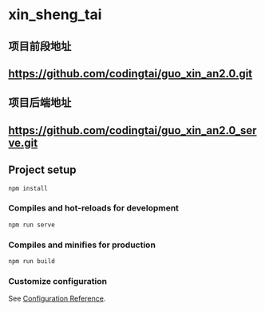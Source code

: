 # xin_sheng_tai
## 项目前段地址
## https://github.com/codingtai/guo_xin_an2.0.git
## 项目后端地址
## https://github.com/codingtai/guo_xin_an2.0_serve.git


## Project setup
```
npm install
```

### Compiles and hot-reloads for development
```
npm run serve
```

### Compiles and minifies for production
```
npm run build
```

### Customize configuration
See [Configuration Reference](https://cli.vuejs.org/config/).
